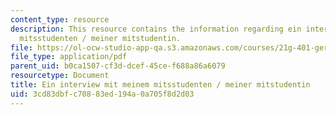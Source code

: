 ```yaml
---
content_type: resource
description: This resource contains the information regarding ein interview mit meinem
  mitsstudenten / meiner mitstudentin.
file: https://ol-ocw-studio-app-qa.s3.amazonaws.com/courses/21g-401-german-i-fall-2008/3cd83dbfc70883ed194a0a705f8d2d03_MIT21G_401F08_inter_zur_f.pdf
file_type: application/pdf
parent_uid: b0ca1507-cf3d-dcef-45ce-f688a86a6079
resourcetype: Document
title: Ein interview mit meinem mitsstudenten / meiner mitstudentin
uid: 3cd83dbf-c708-83ed-194a-0a705f8d2d03
---
```

